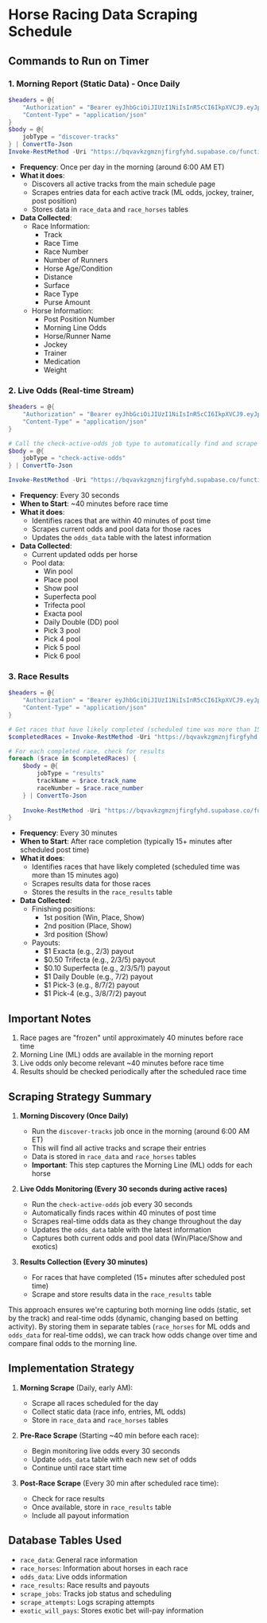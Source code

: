 # Horse Racing Data Scraping Schedule

## Commands to Run on Timer

### 1. Morning Report (Static Data) - Once Daily
```powershell
$headers = @{
    "Authorization" = "Bearer eyJhbGciOiJIUzI1NiIsInR5cCI6IkpXVCJ9.eyJpc3MiOiJzdXBhYmFzZSIsInJlZiI6ImJxdmF2a3pnbXpuamZpcmdmeWhkIiwicm9sZSI6InNlcnZpY2Vfcm9sZSIsImlhdCI6MTc0NjM4MTQ2MywiZXhwIjoyMDYxOTU3NDYzfQ._9jDuMl6hi8AnPdj_cDCJPDiIm_S8eYIUSOKAdyXFw4"
    "Content-Type" = "application/json"
}
$body = @{
    jobType = "discover-tracks"
} | ConvertTo-Json
Invoke-RestMethod -Uri "https://bqvavkzgmznjfirgfyhd.supabase.co/functions/v1/run-scrape-jobs" -Method Post -Headers $headers -Body $body
```

- **Frequency**: Once per day in the morning (around 6:00 AM ET)
- **What it does**: 
  - Discovers all active tracks from the main schedule page
  - Scrapes entries data for each active track (ML odds, jockey, trainer, post position)
  - Stores data in `race_data` and `race_horses` tables
- **Data Collected**:
  - Race Information:
    - Track
    - Race Time
    - Race Number
    - Number of Runners
    - Horse Age/Condition
    - Distance
    - Surface
    - Race Type
    - Purse Amount
  - Horse Information:
    - Post Position Number
    - Morning Line Odds
    - Horse/Runner Name
    - Jockey
    - Trainer
    - Medication
    - Weight

### 2. Live Odds (Real-time Stream)
```powershell
$headers = @{
    "Authorization" = "Bearer eyJhbGciOiJIUzI1NiIsInR5cCI6IkpXVCJ9.eyJpc3MiOiJzdXBhYmFzZSIsInJlZiI6ImJxdmF2a3pnbXpuamZpcmdmeWhkIiwicm9sZSI6InNlcnZpY2Vfcm9sZSIsImlhdCI6MTc0NjM4MTQ2MywiZXhwIjoyMDYxOTU3NDYzfQ._9jDuMl6hi8AnPdj_cDCJPDiIm_S8eYIUSOKAdyXFw4"
    "Content-Type" = "application/json"
}

# Call the check-active-odds job type to automatically find and scrape active races
$body = @{
    jobType = "check-active-odds"
} | ConvertTo-Json

Invoke-RestMethod -Uri "https://bqvavkzgmznjfirgfyhd.supabase.co/functions/v1/run-scrape-jobs" -Method Post -Headers $headers -Body $body
```

- **Frequency**: Every 30 seconds
- **When to Start**: ~40 minutes before race time
- **What it does**:
  - Identifies races that are within 40 minutes of post time
  - Scrapes current odds and pool data for those races
  - Updates the `odds_data` table with the latest information
- **Data Collected**:
  - Current updated odds per horse
  - Pool data:
    - Win pool
    - Place pool
    - Show pool
    - Superfecta pool
    - Trifecta pool
    - Exacta pool
    - Daily Double (DD) pool
    - Pick 3 pool
    - Pick 4 pool
    - Pick 5 pool
    - Pick 6 pool

### 3. Race Results
```powershell
$headers = @{
    "Authorization" = "Bearer eyJhbGciOiJIUzI1NiIsInR5cCI6IkpXVCJ9.eyJpc3MiOiJzdXBhYmFzZSIsInJlZiI6ImJxdmF2a3pnbXpuamZpcmdmeWhkIiwicm9sZSI6InNlcnZpY2Vfcm9sZSIsImlhdCI6MTc0NjM4MTQ2MywiZXhwIjoyMDYxOTU3NDYzfQ._9jDuMl6hi8AnPdj_cDCJPDiIm_S8eYIUSOKAdyXFw4"
    "Content-Type" = "application/json"
}

# Get races that have likely completed (scheduled time was more than 15 minutes ago)
$completedRaces = Invoke-RestMethod -Uri "https://bqvavkzgmznjfirgfyhd.supabase.co/rest/v1/race_data?select=id,track_name,race_number&race_time=lte.$(Get-Date).AddMinutes(-15).ToString('o')" -Method Get -Headers $headers

# For each completed race, check for results
foreach ($race in $completedRaces) {
    $body = @{
        jobType = "results"
        trackName = $race.track_name
        raceNumber = $race.race_number
    } | ConvertTo-Json
    
    Invoke-RestMethod -Uri "https://bqvavkzgmznjfirgfyhd.supabase.co/functions/v1/run-scrape-jobs" -Method Post -Headers $headers -Body $body
}
```

- **Frequency**: Every 30 minutes
- **When to Start**: After race completion (typically 15+ minutes after scheduled post time)
- **What it does**:
  - Identifies races that have likely completed (scheduled time was more than 15 minutes ago)
  - Scrapes results data for those races
  - Stores the results in the `race_results` table
- **Data Collected**:
  - Finishing positions:
    - 1st position (Win, Place, Show)
    - 2nd position (Place, Show)
    - 3rd position (Show)
  - Payouts:
    - $1 Exacta (e.g., 2/3) payout
    - $0.50 Trifecta (e.g., 2/3/5) payout
    - $0.10 Superfecta (e.g., 2/3/5/1) payout
    - $1 Daily Double (e.g., 7/2) payout
    - $1 Pick-3 (e.g., 8/7/2) payout
    - $1 Pick-4 (e.g., 3/8/7/2) payout

## Important Notes

1. Race pages are "frozen" until approximately 40 minutes before race time
2. Morning Line (ML) odds are available in the morning report
3. Live odds only become relevant ~40 minutes before race time
4. Results should be checked periodically after the scheduled race time

## Scraping Strategy Summary

1. **Morning Discovery (Once Daily)**
   - Run the `discover-tracks` job once in the morning (around 6:00 AM ET)
   - This will find all active tracks and scrape their entries
   - Data is stored in `race_data` and `race_horses` tables
   - **Important**: This step captures the Morning Line (ML) odds for each horse

2. **Live Odds Monitoring (Every 30 seconds during active races)**
   - Run the `check-active-odds` job every 30 seconds
   - Automatically finds races within 40 minutes of post time
   - Scrapes real-time odds data as they change throughout the day
   - Updates the `odds_data` table with the latest information
   - Captures both current odds and pool data (Win/Place/Show and exotics)

3. **Results Collection (Every 30 minutes)**
   - For races that have completed (15+ minutes after scheduled post time)
   - Scrape and store results data in the `race_results` table

This approach ensures we're capturing both morning line odds (static, set by the track) and real-time odds (dynamic, changing based on betting activity). By storing them in separate tables (`race_horses` for ML odds and `odds_data` for real-time odds), we can track how odds change over time and compare final odds to the morning line.

## Implementation Strategy

1. **Morning Scrape** (Daily, early AM):
   - Scrape all races scheduled for the day
   - Collect static data (race info, entries, ML odds)
   - Store in `race_data` and `race_horses` tables

2. **Pre-Race Scrape** (Starting ~40 min before each race):
   - Begin monitoring live odds every 30 seconds
   - Update `odds_data` table with each new set of odds
   - Continue until race start time

3. **Post-Race Scrape** (Every 30 min after scheduled race time):
   - Check for race results
   - Once available, store in `race_results` table
   - Include all payout information

## Database Tables Used

- `race_data`: General race information
- `race_horses`: Information about horses in each race
- `odds_data`: Live odds information
- `race_results`: Race results and payouts
- `scrape_jobs`: Tracks job status and scheduling
- `scrape_attempts`: Logs scraping attempts
- `exotic_will_pays`: Stores exotic bet will-pay information
